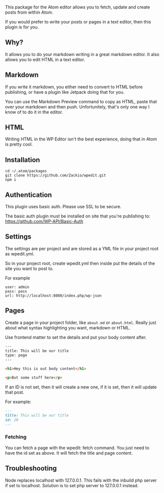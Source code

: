 This package for the Atom editor allows you to fetch, update and create posts from within Atom.

If you would prefer to write your posts or pages in a text editor, then this plugin is for you.


## Why?

It allows you to do your markdown writing in a great markdown editor. It also allows you to
edit HTML in a text editor.

## Markdown

If you write it markdown, you either need to convert to HTML before publishing, or have a plugin like Jetpack doing that for you.

You can use the Markdown Preview command to copy as HTML, paste that over your markdown and then push. Unfortunitely, that's only one way I know of to do it in the editor.

## HTML

Writing HTML in the WP Editor isn't the best experience, doing that in Atom is pretty cool.

## Installation

```
cd ~/.atom/packages
git clone https://github.com/Zackio/wpedit.git
npm i
```


## Authentication

This plugin uses basic auth. Please use SSL to be secure. 

The basic auth plugin must be installed on site that you're publishing to: https://github.com/WP-API/Basic-Auth

## Settings

The settings are per project and are stored as a YML file in your project root as wpedit.yml.

So in your project root, create wpedit.yml then inside put the details of the site you want to post to.

For example

```YML
user: admin
pass: pass
url: http://localhost:8080/index.php/wp-json
```

## Pages

Create a page in your project folder, like `about.md` or `about.html`. Really just about what syntax highlighting you want, markdown or HTML.

Use frontend matter to set the details and put your body content after.

```html
---
title: This will be our title
type: page
---

<h1>Hey this is out body content</h1>

<p>But some stuff here</p>
```

If an ID is not set, then it will create a new one, if it is set, then it will update that post.

For example:

```md
---
title: This will be our title
id: 20
---
```

### Fetching

You can fetch a page with the wpedit: fetch command. You just need to have the id set as above. It will fetch the title and page content.

## Troubleshooting

Node replaces localhost with 127.0.0.1. This fails with the inbuild php server if set to localhost. Solution is to set php server to 127.0.0.1 instead.
